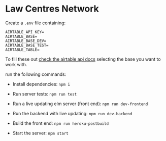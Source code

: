 # Law Centres Network

Create a `.env` file containing:

```
AIRTABLE_API_KEY=
AIRTABLE_BASE=
AIRTABLE_BASE_DEV=
AIRTABLE_BASE_TEST=
AIRTABLE_TABLE=
```

To fill these out [check the airtable api docs](https://airtable.com/api) selecting the base you want to work with.

run the following commands:

* Install dependencies: `npm i`

* Run server tests: `npm run test`

* Run a live updating elm server (front end): `npm run dev-frontend`

* Run the backend with live updating: `npm run dev-backend`

* Build the front end: `npm run heroku-postbuild`

* Start the server: `npm start`
